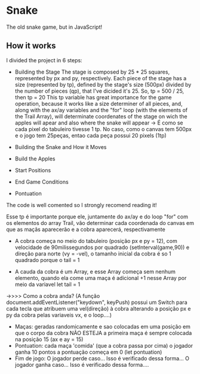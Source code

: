 # Snake
The old snake game, but in JavaScript!

## How it works
I divided the project in 6 steps:
- Building the Stage
The stage is composed by 25 * 25 squares, represented by px and py, respectively.
Each piece of the stage has a size (represented by tp), defined by the stage's size (500px) divided by the number of pieces (qp), that I've dicided it's 25.
So, tp = 500 / 25, then tp = 20
This tp variable has great importance for the game operation, because it works like a size determiner of all pieces, and, along with the ax/ay variables and the "for" loop (with the elements of the Trail Array), will determinate coordenates of the stage on wich the apples will apear and also where the snake will appear
-> É como se cada pixel do tabuleiro tivesse 1 tp. No caso, como o canvas tem 500px e o jogo tem 25peças, entao cada peça possui 20 pixels (1tp)

- Building the Snake and How it Moves
- Build the Apples
- Start Positions
- End Game Conditions
- Pontuation

The code is well comented so I strongly recomend reading it!




  Esse tp é importante porque ele, juntamente do ax/ay e do loop "for" com os elementos do array Trail, vão determinar cada coordenada do canvas em que as maçãs aparecerão e a cobra aparecerá, respectivamente 
 

- A cobra começa no meio do tabuleiro (posição px e py = 12), com velocidade de 90milissegundos por quadrado (setInterval(game,90))
e direção para norte (vy = -vel), o tamanho inicial da cobra é so 1 quadrado porque o tail = 1

- A cauda da cobra é um Array, e esse Array começa sem nenhum elemento, quando ela come uma maça é adicional +1 nesse Array por meio
da variavel let tail = 1

->>>> Como a cobra anda? (A função document.addEventListener("keydown", keyPush) possui um Switch para cada tecla que atribuem uma vel(direção) à cobra alterando a posição px e py da cobra pelas variaveis vx, e o loop....)

- Maças: geradas randomicamente e sao colocadas em uma posição em que o corpo da cobra NÃO ESTEJA
         a primeira maça é sempre colocada na posição 15 (ax e ay = 15)
- Pontuation: cada maça 'comida' (que a cobra passa por cima) o jogador ganha 10 pontos
              a pontuação começa em 0 (let pontuation)
- Fim de jogo: O jogador perde caso... Isso é verificado dessa forma...
               O jogador ganha caso... Isso é verificado dessa forma....

